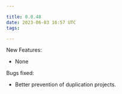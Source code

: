 ```yaml
---

title: 0.0.48
date: 2023-06-03 16:57 UTC
tags: 

---
```


New Features:

* None

Bugs fixed:

* Better prevention of duplication projects.



